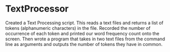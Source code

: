 # TextProcessor
Created a Text Processing script. This reads a text files and returns a list of tokens (alphanumeric characters) in the file. Recorded the number of occurrence of each token and printed our word frequency count onto the screen. Then wrote a program that takes in two text files from the command line as arguments and outputs the number of tokens they have in common.
